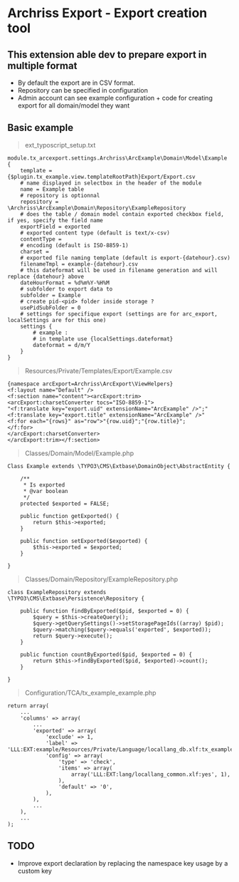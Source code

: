 # Archriss Export - Export creation tool #

## This extension able dev to prepare export in multiple format ##

- By default the export are in CSV format.
- Repository can be specified in configuration
- Admin account can see example configuration + code for creating export for all domain/model they want

## Basic example

> ext_typoscript_setup.txt
```
module.tx_arcexport.settings.Archriss\ArcExample\Domain\Model\Example {
    template = {$plugin.tx_example.view.templateRootPath}Export/Export.csv
    # name displayed in selectbox in the header of the module
    name = Example table
    # repository is optionnal
    repository = \Archriss\ArcExample\Domain\Repository\ExampleRepository
    # does the table / domain model contain exported checkbox field, if yes, specify the field name
    exportField = exported
    # exported content type (default is text/x-csv)
    contentType =
    # encoding (default is ISO-8859-1)
    charset =
    # exported file naming template (default is export-{datehour}.csv)
    filenameTmpl = example-{datehour}.csv
    # this dateformat will be used in filename generation and will replace {datehour} above
    dateHourFormat = %d%m%Y-%H%M
    # subfolder to export data to
    subfolder = Example
    # create pid-<pid> folder inside storage ?
    usePidSubFolder = 0
    # settings for specifique export (settings are for arc_export, localSettings are for this one)
    settings {
        # example :
        # in template use {localSettings.dateformat}
        dateformat = d/m/Y
    }
}
```

> Resources/Private/Templates/Export/Example.csv
```
{namespace arcExport=Archriss\ArcExport\ViewHelpers}
<f:layout name="Default" />
<f:section name="content"><arcExport:trim>
<arcExport:charsetConverter tocs="ISO-8859-1">
"<f:translate key="export.uid" extensionName="ArcExample" />";"<f:translate key="export.title" extensionName="ArcExample" />"
<f:for each="{rows}" as="row">"{row.uid}";"{row.title}";
</f:for>
</arcExport:charsetConverter>
</arcExport:trim></f:section>
```

> Classes/Domain/Model/Example.php
```
Class Example extends \TYPO3\CMS\Extbase\DomainObject\AbstractEntity {

    /**
     * Is exported
     * @var boolean
     */
    protected $exported = FALSE;

    public function getExported() {
        return $this->exported;
    }

    public function setExported($exported) {
        $this->exported = $exported;
    }

}
```

> Classes/Domain/Repository/ExampleRepository.php
```
class ExampleRepository extends \TYPO3\CMS\Extbase\Persistence\Repository {

    public function findByExported($pid, $exported = 0) {
        $query = $this->createQuery();
        $query->getQuerySettings()->setStoragePageIds((array) $pid);
        $query->matching($query->equals('exported', $exported));
        return $query->execute();
    }

    public function countByExported($pid, $exported = 0) {
        return $this->findByExported($pid, $exported)->count();
    }

}
```

> Configuration/TCA/tx_example_example.php
```
return array(
    ...
    'columns' => array(
        ...
        'exported' => array(
            'exclude' => 1,
            'label' => 'LLL:EXT:example/Resources/Private/Language/locallang_db.xlf:tx_example_example.exported',
            'config' => array(
                'type' => 'check',
                'items' => array(
                    array('LLL:EXT:lang/locallang_common.xlf:yes', 1),
                ),
                'default' => '0',
            ),
        ),
        ...
    ),
    ...
);
```

## TODO

- Improve export declaration by replacing the namespace key usage by a custom key